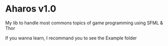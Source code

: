 # Aharos v1.0

My lib to handle most commons topics of game programming using SFML & Thor

If you wanna learn, I recommand you to see the Example folder
